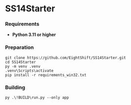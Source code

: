 # SS14Starter

### Requirements
- **Python 3.11 or higher**

### Preparation
```
git clone https://github.com/EightShift/SS14Starter.git
cd SS14Starter
py -m venv .venv
.venv\Scripts\activate
pip install -r requirements_win32.txt
```

### Building
```
py .\!BUILD\run.py --only app
```
